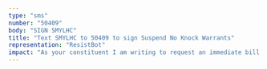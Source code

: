 ```yaml
---
type: "sms"
number: "50409"
body: "SIGN SMYLHC"
title: "Text SMYLHC to 50409 to sign Suspend No Knock Warrants"
representation: "ResistBot"
impact: "As your constituent I am writing to request an immediate bill for the federal suspension of “no-knock” warrants — which undoubtedly lead to more civilian death at the hands of law enforcement. The issuance of “no knock” warrants allows law enforcement to enter private property without knocking or announcing themselves. Oftentimes, civilians confuse these unannounced raids as potential break ins. Police raids supported by these warrants have led to countless, unnecessary civilian deaths. Most recently, Breonna Taylor, in Louisville, Kentucky, was murdered by law enforcement after they obtained a “no knock” warrant and forced themselves into her home as part of a drug raid. It was later found that there was no evidence of acrime by Ms. Taylor, and yet she paid with her life. Following her death and amid protests, the Metro Council Committee in Louisville suspended the use of “no knock” warrants. I urge representatives to present a federal bill that suspends “no knock” warrants nationwide so that no more civilian lives are lost and this egregious ovestep of police force is limited."
---
```

